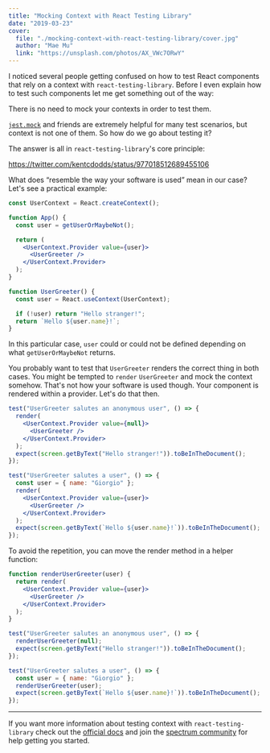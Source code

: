 ```yaml
---
title: "Mocking Context with React Testing Library"
date: "2019-03-23"
cover:
  file: "./mocking-context-with-react-testing-library/cover.jpg"
  author: "Mae Mu"
  link: "https://unsplash.com/photos/AX_VWc7ORwY"
---
```


I noticed several people getting confused on how to test React components that
rely on a context with `react-testing-library`. Before I even explain how to
test such components let me get something out of the way:

<p class="highlight">
There is no need to mock your contexts in order to test them.
</p>

[`jest.mock`](https://jestjs.io/docs/en/jest-object#jestmockmodulename-factory-options)
and friends are extremely helpful for many test scenarios, but context is not
one of them. So how do we go about testing it?

The answer is all in `react-testing-library`'s core principle:

https://twitter.com/kentcdodds/status/977018512689455106

What does <q>resemble the way your software is used</q> mean in our case? Let's
see a practical example:

```jsx
const UserContext = React.createContext();

function App() {
  const user = getUserOrMaybeNot();

  return (
    <UserContext.Provider value={user}>
      <UserGreeter />
    </UserContext.Provider>
  );
}

function UserGreeter() {
  const user = React.useContext(UserContext);

  if (!user) return "Hello stranger!";
  return `Hello ${user.name}!`;
}
```

In this particular case, `user` could or could not be defined depending on what
`getUserOrMaybeNot` returns.

You probably want to test that `UserGreeter` renders the correct thing in both
cases. You might be tempted to `render` `UserGreeter` and mock the context
somehow. That's not how your software is used though. Your component is rendered
within a provider. Let's do that then.

```jsx
test("UserGreeter salutes an anonymous user", () => {
  render(
    <UserContext.Provider value={null}>
      <UserGreeter />
    </UserContext.Provider>
  );
  expect(screen.getByText("Hello stranger!")).toBeInTheDocument();
});

test("UserGreeter salutes a user", () => {
  const user = { name: "Giorgio" };
  render(
    <UserContext.Provider value={user}>
      <UserGreeter />
    </UserContext.Provider>
  );
  expect(screen.getByText(`Hello ${user.name}!`)).toBeInTheDocument();
});
```

To avoid the repetition, you can move the render method in a helper function:

```jsx
function renderUserGreeter(user) {
  return render(
    <UserContext.Provider value={user}>
      <UserGreeter />
    </UserContext.Provider>
  );
}

test("UserGreeter salutes an anonymous user", () => {
  renderUserGreeter(null);
  expect(screen.getByText("Hello stranger!")).toBeInTheDocument();
});

test("UserGreeter salutes a user", () => {
  const user = { name: "Giorgio" };
  renderUserGreeter(user);
  expect(screen.getByText(`Hello ${user.name}!`)).toBeInTheDocument();
});
```

---

If you want more information about testing context with `react-testing-library`
check out the
[official docs](https://testing-library.com/docs/example-react-context) and join
the [spectrum community](https://spectrum.chat/react-testing-library) for help
getting you started.
